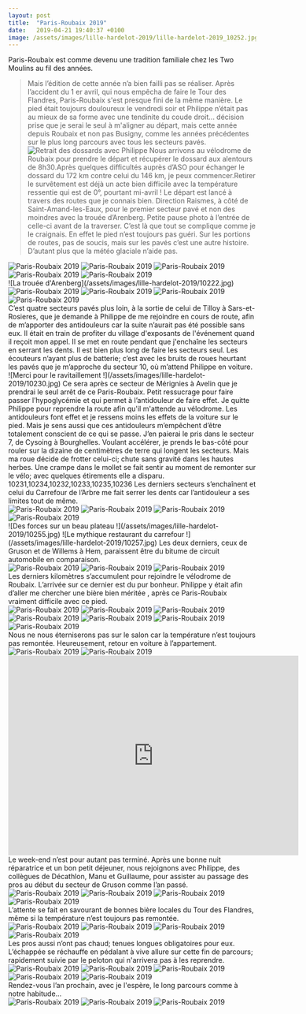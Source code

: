 ```yaml
---
layout: post
title:  "Paris-Roubaix 2019"
date:   2019-04-21 19:40:37 +0100
image: /assets/images/lille-hardelot-2019/lille-hardelot-2019_10252.jpg
---
```

Paris-Roubaix est comme devenu une tradition familiale chez les Two Moulins au fil des années.
> Mais l’édition de cette année n’a bien failli pas se réaliser.
Après l’accident du 1 er avril, qui nous empêcha de faire le Tour des Flandres, Paris-Roubaix s'est presque fini de la même manière.
Le pied était toujours douloureux le vendredi soir et Philippe n’était pas au mieux de sa forme avec une tendinite du coude droit... décision prise que je serai le seul à m'aligner au départ, mais cette année depuis Roubaix et non pas Busigny, comme les années précédentes sur le plus long parcours avec tous les secteurs pavés.
![Retrait des dossards avec Philippe](/assets/images/lille-hardelot-2019/10220.jpg)
Nous arrivons au vélodrome de Roubaix pour prendre le départ et récupérer le dossard aux alentours de 8h30.Après quelques difficultés auprès d’ASO pour échanger le dossard du 172 km contre celui du 146 km, je peux commencer.Retirer le survêtement est déjà un acte bien difficile avec la température ressentie qui est de 0°, pourtant mi-avril !
Le départ est lancé à travers des routes que je connais bien. Direction Raismes, à côté de Saint-Amand-les-Eaux, pour le premier secteur pavé et non des moindres avec la trouée d’Arenberg.
Petite pause photo à l’entrée de celle-ci avant de la traverser. C’est là que tout se complique comme je le craignais. En effet le pied n’est toujours pas guéri. Sur les portions de routes, pas de soucis, mais sur les pavés c’est une autre histoire. D’autant plus que la météo glaciale n’aide pas.
<div class="gallery-box">
  <div class="gallery">
<img src="/assets/images/lille-hardelot-2019/lille-hardelot-2019_10221.jpg" title="Les choses sérieuses commencent" alt="Paris-Roubaix 2019" >
<img src="/assets/images/lille-hardelot-2019/lille-hardelot-2019_10222.jpg" title="La trouée d'Arenberg" alt="Paris-Roubaix 2019" >
<img src="/assets/images/lille-hardelot-2019/lille-hardelot-2019_10223.jpg" title="On sert les dents !" alt="Paris-Roubaix 2019" >
<img src="/assets/images/lille-hardelot-2019/lille-hardelot-2019_10224.jpg" title="" alt="Paris-Roubaix 2019" >
<img src="/assets/images/lille-hardelot-2019/lille-hardelot-2019_10225.jpg" title="" alt="Paris-Roubaix 2019" >
</div>
</div>
![La trouée d'Arenberg](/assets/images/lille-hardelot-2019/10222.jpg)
<div class="gallery-box">
  <div class="gallery">
<img src="/assets/images/lille-hardelot-2019/lille-hardelot-2019_10226.jpg" title="" alt="Paris-Roubaix 2019" >
<img src="/assets/images/lille-hardelot-2019/lille-hardelot-2019_10227.jpg" title="" alt="Paris-Roubaix 2019" >
<img src="/assets/images/lille-hardelot-2019/lille-hardelot-2019_10228.jpg" title="Pont Gibus embouteillé" alt="Paris-Roubaix 2019" >
<img src="/assets/images/lille-hardelot-2019/lille-hardelot-2019_10229.jpg" title="" alt="Paris-Roubaix 2019" >
</div>
</div>
C’est quatre secteurs pavés plus loin, à la sortie de celui de Tilloy à Sars-et-Rosieres, que je demande à Philippe de me rejoindre en cours de route, afin de m’apporter des antidouleurs car la suite n’aurait pas été possible sans eux.
Il était en train de profiter du village d'exposants de l'événement quand il reçoit mon appel. Il se met en route pendant que j'enchaîne  les secteurs en serrant les dents.
Il est bien plus long de faire les secteurs seul. Les écouteurs n’ayant plus de batterie; c’est avec les bruits de roues heurtant les pavés que je m’approche du secteur 10, où m’attend Philippe en voiture.
![Merci pour le ravitaillement !](/assets/images/lille-hardelot-2019/10230.jpg)
Ce sera après ce secteur de Mérignies à Avelin que je prendrai le seul arrêt de ce Paris-Roubaix. Petit ressucrage pour faire passer l’hypoglycémie et qui permet à l’antidouleur de faire effet.
Je quitte Philippe pour reprendre la route afin qu'il m'attende au vélodrome. Les antidouleurs font effet et je ressens moins les effets de la voiture sur le pied. Mais je sens aussi que ces antidouleurs m’empêchent d’être totalement conscient de ce qui se passe.
J’en paierai le pris dans le secteur 7, de Cysoing à Bourghelles. Voulant accélérer, je prends le bas-côté pour rouler sur la dizaine de centimètres de terre qui longent les secteurs. Mais ma roue décide de frotter celui-ci; chute sans gravité dans les hautes herbes.
Une crampe dans le mollet se fait sentir au moment de remonter sur le vélo; avec quelques étirements elle a disparu.
10231,10234,10232,10233,10235,10236
Les derniers secteurs s’enchaînent et celui du Carrefour de l’Arbre me fait serrer les dents car l’antidouleur a ses limites tout de même.
<div class="gallery-box">
  <div class="gallery">
<img src="/assets/images/lille-hardelot-2019/lille-hardelot-2019_10238.jpg" title="On sert les dents !" alt="Paris-Roubaix 2019" >
<img src="/assets/images/lille-hardelot-2019/lille-hardelot-2019_10239.jpg" title="" alt="Paris-Roubaix 2019" >
<img src="/assets/images/lille-hardelot-2019/lille-hardelot-2019_10240.jpg" title="" alt="Paris-Roubaix 2019" >
<img src="/assets/images/lille-hardelot-2019/lille-hardelot-2019_10241.jpg" title="" alt="Paris-Roubaix 2019" >
</div>
</div>
![Des forces sur un beau plateau !](/assets/images/lille-hardelot-2019/10255.jpg)
![Le mythique restaurant du carrefour !](/assets/images/lille-hardelot-2019/10257.jpg)
Les deux derniers, ceux de Gruson et de Willems à Hem, paraissent être du bitume de circuit automobile en comparaison.
<div class="gallery-box">
  <div class="gallery">
<img src="/assets/images/lille-hardelot-2019/lille-hardelot-2019_10242.jpg" title="En avant pour Gruson" alt="Paris-Roubaix 2019" >
<img src="/assets/images/lille-hardelot-2019/lille-hardelot-2019_10243.jpg" title="Ca roule tout seul ici !" alt="Paris-Roubaix 2019" >
<img src="/assets/images/lille-hardelot-2019/lille-hardelot-2019_10244.jpg" title="" alt="Paris-Roubaix 2019" >
</div>
</div>
Les derniers kilomètres s’accumulent pour rejoindre le vélodrome de Roubaix.
L’arrivée sur ce dernier est du pur bonheur. Philippe y était afin d’aller me chercher une bière bien méritée , après ce Paris-Roubaix vraiment difficile avec ce pied.
<div class="gallery-box">
  <div class="gallery">
<img src="/assets/images/lille-hardelot-2019/lille-hardelot-2019_10245.jpg" title="Ambiance inchangée " alt="Paris-Roubaix 2019" >
<img src="/assets/images/lille-hardelot-2019/lille-hardelot-2019_10246.jpg" title="" alt="Paris-Roubaix 2019" >
<img src="/assets/images/lille-hardelot-2019/lille-hardelot-2019_10247.jpg" title="Fatigue ... " alt="Paris-Roubaix 2019" >
<img src="/assets/images/lille-hardelot-2019/lille-hardelot-2019_10248.jpg" title="" alt="Paris-Roubaix 2019" >
<img src="/assets/images/lille-hardelot-2019/lille-hardelot-2019_10250.jpg" title="" alt="Paris-Roubaix 2019" >
<img src="/assets/images/lille-hardelot-2019/lille-hardelot-2019_10251.jpg" title="C'est fini !" alt="Paris-Roubaix 2019" >
<img src="/assets/images/lille-hardelot-2019/lille-hardelot-2019_10252.jpg" title="Plus que 75 m ! " alt="Paris-Roubaix 2019" >
</div>
</div>
Nous ne nous éterniserons pas sur le salon car la température n’est toujours pas remontée. Heureusement, retour en voiture à l’appartement.
<div class="gallery-box">
  <div class="gallery">
<img src="/assets/images/lille-hardelot-2019/lille-hardelot-2019_10253.jpg" title="A l'année prochaine" alt="Paris-Roubaix 2019" >
<img src="/assets/images/lille-hardelot-2019/lille-hardelot-2019_10254.jpg" title="Trouvé !" alt="Paris-Roubaix 2019" >
</div>
</div>

<center><iframe src="https://www.strava.com/activities/2286510493/embed/96e7f741261014c8df800987d898a113041ebc56" width="590" height="405" frameborder="0" scrolling="no"></iframe></center>
Le week-end n’est pour autant pas terminé. Après une bonne nuit réparatrice et un bon petit déjeuner, nous rejoignons avec Philippe, des collègues de Décathlon, Manu et Guillaume, pour assister au passage des pros au début du secteur de Gruson comme l’an passé.

<div class="gallery-box">
  <div class="gallery">
<img src="/assets/images/lille-hardelot-2019/lille-hardelot-2019_10258.jpg" title="" alt="Paris-Roubaix 2019" >
<img src="/assets/images/lille-hardelot-2019/lille-hardelot-2019_10259.jpg" title="Les risques du métier !" alt="Paris-Roubaix 2019" >
<img src="/assets/images/lille-hardelot-2019/lille-hardelot-2019_10260.jpg" title="Bien installés" alt="Paris-Roubaix 2019" >
<img src="/assets/images/lille-hardelot-2019/lille-hardelot-2019_10261.jpg" title="Confortable !" alt="Paris-Roubaix 2019" >
</div>
</div>
L’attente se fait en savourant de bonnes bière locales du Tour des Flandres, même si la température n’est toujours pas remontée.

<div class="gallery-box">
  <div class="gallery">
<img src="/assets/images/lille-hardelot-2019/lille-hardelot-2019_10262.jpg" title="Sep Vanmarcke" alt="Paris-Roubaix 2019" >
<img src="/assets/images/lille-hardelot-2019/lille-hardelot-2019_10263.jpg" title="Nils Politt et Sep Vanmarcke" alt="Paris-Roubaix 2019" >
<img src="/assets/images/lille-hardelot-2019/lille-hardelot-2019_10264.jpg" title="Peter Sagan et Philippe Gilbert" alt="Paris-Roubaix 2019" >
<img src="/assets/images/lille-hardelot-2019/lille-hardelot-2019_10265.jpg" title="Philippe Gilbert et Nils Politt" alt="Paris-Roubaix 2019" >
</div>
</div>
Les pros aussi n’ont pas chaud; tenues longues obligatoires pour eux. L’échappée se réchauffe en pédalant à vive allure sur cette fin de parcours; rapidement suivie par le peloton qui n'arrivera pas à les reprendre.

<div class="gallery-box">
  <div class="gallery">
<img src="/assets/images/lille-hardelot-2019/lille-hardelot-2019_10266.jpg" title="" alt="Paris-Roubaix 2019" >
<img src="/assets/images/lille-hardelot-2019/lille-hardelot-2019_10267.jpg" title="Drapeau connu" alt="Paris-Roubaix 2019" >
<img src="/assets/images/lille-hardelot-2019/lille-hardelot-2019_10268.jpg" title="Je les connais ceux là !" alt="Paris-Roubaix 2019" >
<img src="/assets/images/lille-hardelot-2019/lille-hardelot-2019_10269.jpg" title="" alt="Paris-Roubaix 2019" >
<img src="/assets/images/lille-hardelot-2019/lille-hardelot-2019_10271.jpg" title="Notre ami Greg " alt="Paris-Roubaix 2019" >
</div>
</div>
Rendez-vous l’an prochain, avec je l'espère, le long parcours comme à notre habitude...

<div class="gallery-box">
  <div class="gallery">
<img src="/assets/images/lille-hardelot-2019/lille-hardelot-2019_10272.jpg" title="A l'année prochaine !" alt="Paris-Roubaix 2019" >
<img src="/assets/images/lille-hardelot-2019/lille-hardelot-2019_10273.jpg" title="" alt="Paris-Roubaix 2019" >
<img src="/assets/images/lille-hardelot-2019/lille-hardelot-2019_10274.jpg" title="Vers le retour" alt="Paris-Roubaix 2019" >
</div>
</div>
